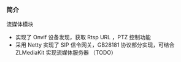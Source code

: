 ### 简介
流媒体模块
- 实现了 Onvif 设备发现，获取 Rtsp URL ，PTZ 控制功能
- 采用 Netty 实现了 SIP 信令网关，GB28181 协议部分实现，可结合 ZLMediaKit 实现流媒体服务器 （TODO）
